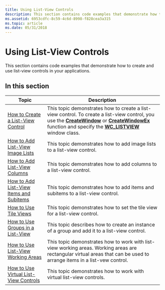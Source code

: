 ```yaml
---
title: Using List-View Controls
description: This section contains code examples that demonstrate how to create and use list-view controls in your applications.
ms.assetid: 6953cdfc-8c59-4c6d-8998-f828cea3a315
ms.topic: article
ms.date: 05/31/2018
---
```


# Using List-View Controls

This section contains code examples that demonstrate how to create and use list-view controls in your applications.

## In this section



| Topic                                                                                      | Description                                                                                                                                                                                                                                                                                                       |
|--------------------------------------------------------------------------------------------|-------------------------------------------------------------------------------------------------------------------------------------------------------------------------------------------------------------------------------------------------------------------------------------------------------------------|
| [How to Create a List-View Control](create-a-list-view-control.md)<br/>             | This topic demonstrates how to create a list-view control. To create a list-view control, you use the [**CreateWindow**](https://docs.microsoft.com/windows/desktop/api/winuser/nf-winuser-createwindowa) or [**CreateWindowEx**](https://docs.microsoft.com/windows/desktop/api/winuser/nf-winuser-createwindowexa) function and specify the [**WC\_LISTVIEW**](common-control-window-classes.md) window class. <br/> |
| [How to Add List-View Image Lists](add-list-view-image-lists.md)<br/>               | This topic demonstrates how to add image lists to a list-view control.<br/>                                                                                                                                                                                                                                 |
| [How to Add List-View Columns](add-list-view-columns.md)<br/>                       | This topic demonstrates how to add columns to a list-view control.<br/>                                                                                                                                                                                                                                     |
| [How to Add List-View Items and Subitems](add-list-view-items-and-subitems.md)<br/> | This topic demonstrates how to add items and subitems to a list-view control.<br/>                                                                                                                                                                                                                          |
| [How to Use Tile Views](use-tile-views.md)<br/>                                     | This topic demonstrates how to set the tile view for a list-view control.<br/>                                                                                                                                                                                                                              |
| [How to Use Groups in a List-View](use-groups-in-a-list-view.md)<br/>               | This topic describes how to create an instance of a group and add it to a list-view control.<br/>                                                                                                                                                                                                           |
| [How to Use List-View Working Areas](use-list-view-working-areas.md)<br/>           | This topic demonstrates how to work with list-view working areas. Working areas are rectangular virtual areas that can be used to arrange items in a list-vew control.<br/>                                                                                                                                 |
| [How to Use Virtual List-View Controls](use-virtual-list-view-controls.md)<br/>     | This topic demonstrates how to work with virtual list-view controls.<br/>                                                                                                                                                                                                                                   |



 

 

 






